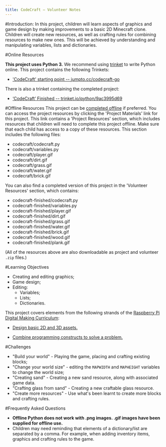 ```yaml
---
title: CodeCraft — Volunteer Notes
---
```


#Introduction:
In this project, children will learn aspects of graphics and game design by making improvements to a basic 2D Minecraft clone. Children will create new resources, as well as crafting rules for combining resources to make new ones. This will be achieved by understanding and manipulating variables, lists and dictionaries.

#Online Resources

__This project uses Python 3.__ We recommend using [trinket](https://trinket.io/) to write Python online. This project contains the following Trinkets:

+ ['CodeCraft' starting point -- jumpto.cc/codecraft-go](http://jumpto.cc/codecraft-go)

There is also a trinket containing the completed project:

+ [‘CodeCraft’ Finished -- trinket.io/python/9ac3995d69](https://trinket.io/python/9ac3995d69)

#Offline Resources
This project can be [completed offline](https://www.codeclubprojects.org/en-GB/resources/python-working-offline/) if preferred. You can access the project resources by clicking the 'Project Materials' link for this project. This link contains a 'Project Resources' section, which includes resources that children will need to complete this project offline. Make sure that each child has access to a copy of these resources. This section includes the following files:

+ codecraft/codecraft.py
+ codecraft/variables.py
+ codecraft/player.gif
+ codecraft/dirt.gif
+ codecraft/grass.gif
+ codecraft/water.gif
+ codecraft/brick.gif

You can also find a completed version of this project in the 'Volunteer Resources' section, which contains:

+ codecraft-finished/codecraft.py
+ codecraft-finished/variables.py
+ codecraft-finished/player.gif
+ codecraft-finished/dirt.gif
+ codecraft-finished/grass.gif
+ codecraft-finished/water.gif
+ codecraft-finished/brick.gif
+ codecraft-finished/wood.gif
+ codecraft-finished/plank.gif

(All of the resources above are also downloadable as project and volunteer `.zip` files.)

#Learning Objectives
+ Creating and editing graphics;
+ Game design;
+ Editing:
	+ Variables;
	+ Lists;
	+ Dictionaries.

This project covers elements from the following strands of the [Raspberry Pi Digital Making Curriculum](http://rpf.io/curriculum):

+ [Design basic 2D and 3D assets.](https://www.raspberrypi.org/curriculum/design/creator)

+ [Combine programming constructs to solve a problem.](https://www.raspberrypi.org/curriculum/programming/builder)

#Challenges
+ "Build your world" - Playing the game, placing and crafting existing blocks;
+ "Change your world size" - editing the `MAPWIDTH` and `MAPHEIGHT` variables to change the world size;
+ "Creating sand" - Creating a new sand resource, along with associated game data.
+ "Crafting glass from sand" - Creating a new craftable glass resource.
+ "Create more resources" - Use what's been learnt to create more blocks and crafting rules.

#Frequently Asked Questions
+ __Offline Python does not work with .png images. .gif images have been supplied for offline use.__
+ Children may need reminding that elements of a dictionary/list are separated by a comma. For example, when adding inventory items, graphics and crafting rules to the game.


